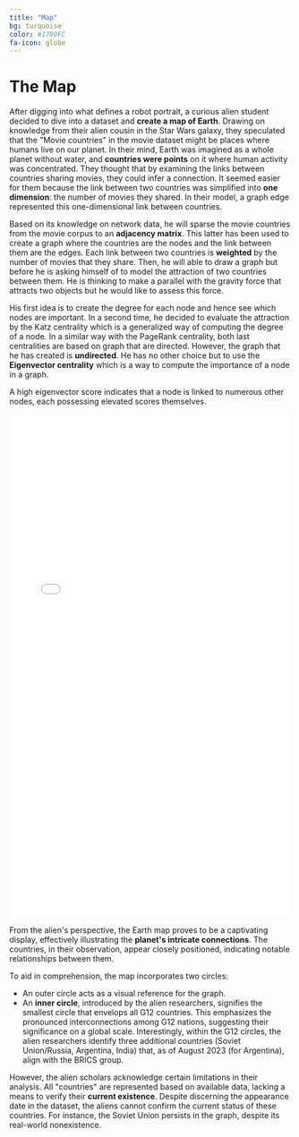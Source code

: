 ```yaml
---
title: "Map"
bg: turquoise
color: #1789FC
fa-icon: globe
---
```


# The Map

After digging into what defines a robot portrait, a curious alien student decided to dive into a dataset and **create a map of Earth**. Drawing on knowledge from their alien cousin in the Star Wars galaxy, they speculated that the "Movie countries" in the movie dataset might be places where humans live on our planet. In their mind, Earth was imagined as a whole planet without water, and **countries were points** on it where human activity was concentrated. They thought that by examining the links between countries sharing movies, they could infer a connection. It seemed easier for them because the link between two countries was simplified into **one dimension**: the number of movies they shared. In their model, a graph edge represented this one-dimensional link between countries.

Based on its knowledge on network data, he will sparse the movie countries from the movie corpus to an **adjacency matrix**. This latter has been used to create a graph where the countries are the nodes and the link between them are the edges. Each link between two countries is **weighted** by the number of movies that they share. Then, he will able to draw a graph but before he is asking himself of to model the attraction of two countries between them. He is thinking to make a parallel with the gravity force that attracts two objects but he would like to assess this force.

His first idea is to create the degree for each node and hence see which nodes are important. In a second time, he decided to evaluate the attraction by the Katz centrality which is a generalized way of computing the degree of a node. In a similar way with the PageRank centrality, both last centralities are based on graph that are directed. However, the graph that he has created is **undirected**. He has no other choice but to use the **Eigenvector centrality** which is a way to compute the importance of a node in a graph.

A high eigenvector score indicates that a node is linked to numerous other nodes, each possessing elevated scores themselves.

<div style="display: flex; justify-content: center;">
    <iframe src="img/html/network_countries.html" width="900" height="900" frameborder="0" style="border: 0px solid white; box-sizing: border-box; margin: 0 auto;"></iframe>
</div>


From the alien's perspective, the Earth map proves to be a captivating display, effectively illustrating the **planet's intricate connections**. The countries, in their observation, appear closely positioned, indicating notable relationships between them. 

To aid in comprehension, the map incorporates two circles:
- An outer circle acts as a visual reference for the graph. 
- An **inner circle**, introduced by the alien researchers, signifies the smallest circle that envelops all G12 countries. This emphasizes the pronounced interconnections among G12 nations, suggesting their significance on a global scale. Interestingly, within the G12 circles, the alien researchers identify three additional countries (Soviet Union/Russia, Argentina, India) that, as of August 2023 (for Argentina), align with the BRICS group. 

However, the alien scholars acknowledge certain limitations in their analysis. All "countries" are represented based on available data, lacking a means to verify their **current existence**. Despite discerning the appearance date in the dataset, the aliens cannot confirm the current status of these countries. For instance, the Soviet Union persists in the graph, despite its real-world nonexistence.